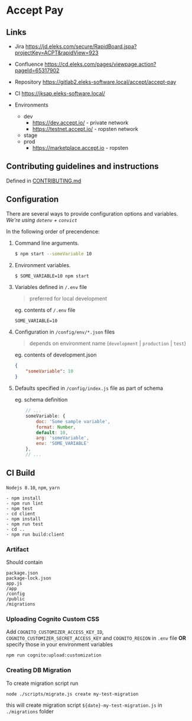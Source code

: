 # Accept Pay

## Links

-   Jira https://jd.eleks.com/secure/RapidBoard.jspa?projectKey=ACPT&rapidView=923
-   Confluence https://cd.eleks.com/pages/viewpage.action?pageId=65317902
-   Repository https://gitlab2.eleks-software.local/accept/accept-pay
-   CI https://jksap.eleks-software.local/
-   Environments

    -   dev
        -   https://dev.accept.io/ - private network
        -   https://testnet.accept.io/ - ropsten network
    -   stage
    -   prod
        -   https://marketplace.accept.io - ropsten

## Contributing guidelines and instructions

Defined in [CONTRIBUTING.md](CONTRIBUTING.md)

## Configuration

There are several ways to provide configuration options and variables.
_We're using `dotenv` + `convict`_

In the following order of precendence:

1.  Command line arguments.

    ```sh
    $ npm start --someVariable 10
    ```

2.  Environment variables.

    ```sh
    $ SOME_VARIABLE=10 npm start
    ```

3.  Variables defined in `/.env` file

    > preferred for local development

    eg. contents of `/.env` file

    ```
    SOME_VARIABLE=10
    ```

4.  Configuration in `/config/env/*.json` files

    > depends on environment name (`development` | `production` | `test`)

    eg. contents of development.json

    ```json
    {
        "someVariable": 10
    }
    ```

5.  Defaults specified in `/config/index.js` file as part of schema

    eg. schema definition

    ```javascript
        // ...
        someVariable: {
            doc: 'Some sample variable',
            format: Number,
            default: 10,
            arg: 'someVariable',
            env: 'SOME_VARIABLE'
        },
        // ...
    ```

## CI Build

`Nodejs 8.10`, `npm`, `yarn`

```
- npm install
- npm run lint
- npm test
- cd client
- npm install
- npm run test
- cd ..
- npm run build:client
```

### Artifact

Should contain

```
package.json
package-lock.json
app.js
/app
/config
/public
/migrations
```

### Uploading Cognito Custom CSS

Add `COGNITO_CUSTOMIZER_ACCESS_KEY_ID`, `COGNITO_CUSTOMIZER_SECRET_ACCESS_KEY` and `COGNITO_REGION` in `.env` file **OR** specify those in your environment variables

```
npm run cognito:upload:customization
```

### Creating DB Migration

To create migration script run

```
node ./scripts/migrate.js create my-test-migration
```

this will create migration script `${date}-my-test-migration.js` in `./migrations` folder

